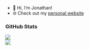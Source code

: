 - 👋 Hi, I’m Jonathan!
- 🌐 Check out my [personal website](https://uol-jlin.github.io)
 
### GitHub Stats
![](https://github-readme-streak-stats.herokuapp.com/?user=uol-jlin&theme=default&hide_border=false)<br/>
![](https://github-readme-stats.vercel.app/api/top-langs/?username=uol-jlin&theme=default&hide_border=false&include_all_commits=true&count_private=true&layout=compact)
